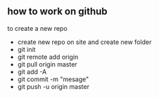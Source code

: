 ## how to work on github
to create a new repo
* create new repo on site and create new folder
* git init
* git remote add origin
* git pull origin master
* git add -A
* git commit -m "mesage"
* git push -u origin master
